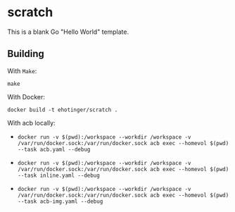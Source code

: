 # scratch

This is a blank Go "Hello World" template.

## Building

With `Make`:

`make`

With Docker:

`docker build -t ehotinger/scratch .`

With acb locally:

- `docker run -v $(pwd):/workspace --workdir /workspace -v /var/run/docker.sock:/var/run/docker.sock acb exec --homevol $(pwd) --task acb.yaml --debug`

- `docker run -v $(pwd):/workspace --workdir /workspace -v /var/run/docker.sock:/var/run/docker.sock acb exec --homevol $(pwd) --task inline.yaml --debug`

- `docker run -v $(pwd):/workspace --workdir /workspace -v /var/run/docker.sock:/var/run/docker.sock acb exec --homevol $(pwd) --task acb-img.yaml --debug`